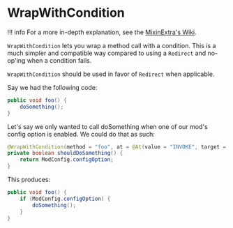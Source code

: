# WrapWithCondition

!!! info
    For a more in-depth explanation, see the [MixinExtra's Wiki](https://github.com/LlamaLad7/MixinExtras/wiki/WrapWithCondition).

`WrapWithCondition` lets you wrap a method call with a condition. This is a much simpler and compatible way compared to using a `Redirect` and no-op'ing when a condition fails.

`WrapWithCondition` should be used in favor of `Redirect` when applicable.

Say we had the following code:

```java
public void foo() {
    doSomething();
}
```

Let's say we only wanted to call doSomething when one of our mod's config option is enabled. We could do that as such:

```java
@WrapWithCondition(method = "foo", at = @At(value = "INVOKE", target = "doSomething()V"))
private boolean shouldDoSomething() {
    return ModConfig.configOption;
}
```

This produces:

```java
public void foo() {
    if (ModConfig.configOption) {
        doSomething();
    }
}
```
